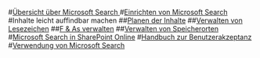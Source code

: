 #[Übersicht über Microsoft Search ](overview-microsoft-search.md)
#[Einrichten von Microsoft Search](setup-microsoft-search.md)
#Inhalte leicht auffindbar machen
##[Planen der Inhalte](plan-your-content.md)
##[Verwalten von Lesezeichen](manage-bookmarks.md)
##[F & As verwalten](manage-qas.md)
##[Verwalten von Speicherorten](manage-locations.md)
#[Microsoft Search in SharePoint Online](get-started-search-in-sharepoint-online.md)
#[Handbuch zur Benutzerakzeptanz](user-adoption-guide.md)
#[Verwendung von Microsoft Search](use/about-microsoft-search.md)
